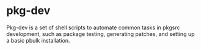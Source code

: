 pkg-dev
=======

Pkg-dev is a set of shell scripts to automate common tasks in pkgsrc development, such as package testing, generating patches, and setting up a basic pbulk installation.
